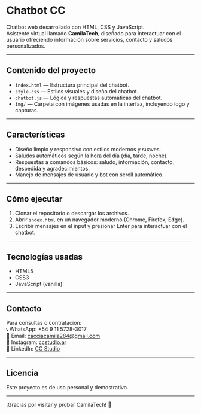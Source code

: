 # Chatbot CC

Chatbot web desarrollado con HTML, CSS y JavaScript.  
Asistente virtual llamado **CamilaTech**, diseñado para interactuar con el usuario ofreciendo información sobre servicios, contacto y saludos personalizados.

---

## Contenido del proyecto

- `index.html` — Estructura principal del chatbot.  
- `style.css` — Estilos visuales y diseño del chatbot.  
- `chatbot.js` — Lógica y respuestas automáticas del chatbot.  
- `img/` — Carpeta con imágenes usadas en la interfaz, incluyendo logo y capturas.

---

## Características

- Diseño limpio y responsivo con estilos modernos y suaves.  
- Saludos automáticos según la hora del día (día, tarde, noche).  
- Respuestas a comandos básicos: saludo, información, contacto, despedida y agradecimientos.  
- Manejo de mensajes de usuario y bot con scroll automático.  

---

## Cómo ejecutar

1. Clonar el repositorio o descargar los archivos.  
2. Abrir `index.html` en un navegador moderno (Chrome, Firefox, Edge).  
3. Escribir mensajes en el input y presionar Enter para interactuar con el chatbot.

---

## Tecnologías usadas

- HTML5  
- CSS3  
- JavaScript (vanilla)

---

## Contacto

Para consultas o contratación:  
📞 WhatsApp: +54 9 11 5728-3017  
📧 Email: cacciacamila284@gmail.com  
📱 Instagram: [ccstudio.ar](https://www.instagram.com/ccstudio.ar)  
💼 LinkedIn: [CC Studio](https://www.linkedin.com/company/ccstudio)

---

## Licencia

Este proyecto es de uso personal y demostrativo.  

---

¡Gracias por visitar y probar CamilaTech! 🌸

